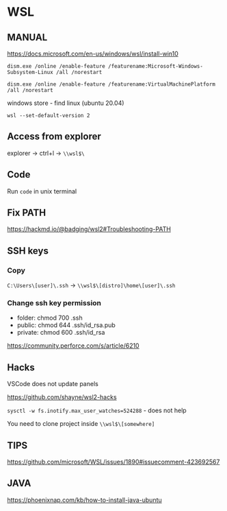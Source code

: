 # WSL

## MANUAL

https://docs.microsoft.com/en-us/windows/wsl/install-win10

`dism.exe /online /enable-feature /featurename:Microsoft-Windows-Subsystem-Linux /all /norestart`

`dism.exe /online /enable-feature /featurename:VirtualMachinePlatform /all /norestart`

windows store - find linux (ubuntu 20.04)

`wsl --set-default-version 2`

## Access from explorer

explorer -> ctrl+l -> `\\wsl$\`

## Code

Run `code` in unix terminal

## Fix PATH

https://hackmd.io/@badging/wsl2#Troubleshooting-PATH

## SSH keys

### Copy

`C:\Users\[user]\.ssh` -> `\\wsl$\[distro]\home\[user]\.ssh`

### Change ssh key permission

- folder: chmod 700 .ssh
- public: chmod 644 .ssh/id_rsa.pub
- private: chmod 600 .ssh/id_rsa

https://community.perforce.com/s/article/6210

## Hacks

VSCode does not update panels

https://github.com/shayne/wsl2-hacks

`sysctl -w fs.inotify.max_user_watches=524288` - does not help

You need to clone project inside `\\wsl$\[somewhere]`

## TIPS

https://github.com/microsoft/WSL/issues/1890#issuecomment-423692567

## JAVA

https://phoenixnap.com/kb/how-to-install-java-ubuntu
